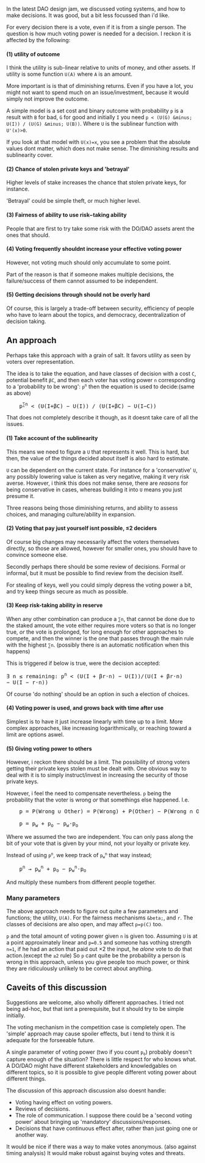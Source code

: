 In the latest DAO design jam, we discussed voting systems, and how to make
decisions. It was good, but a bit less focussed than i'd like.

For every decision there is a vote, even if it is from a single
person. The question is how much voting power is needed for a decision. 
I reckon it is affected by the following:

#### (1) **utility of outcome**
I think the utility is sub-linear relative to units of money, and other assets.
If utility is some function `U(A)` where `A` is an amount.

More important is is that of diminishing returns. Even if you have a lot, you
might not want to spend much on an issue/investment, because it would simply not
improve the outcome.

A simple model is a set cost and binary outcome with probability `p` is
a result with `B` for bad, `G` for good and initially `I` you need
`p < (U(G) &minus; U(I)) / (U(G) &minus; U(B))`. Where `U` is the sublinear function with
`U'(x)>0`.

If you look at that model with `U(x)=x`, you see a problem that the absolute
values dont matter, which does not make sense. The diminishing results and
sublinearity cover.

#### (2) Chance of stolen private keys and 'betrayal'
Higher levels of stake increases the chance that stolen private keys, for
instance.

'Betrayal' could be simple theft, or much higher level.

#### (3) Fairness of ability to use risk&minus;taking ability
People that are first to try take some risk with the DO/DAO assets arent the
ones that should.

#### (4) Voting frequently shouldnt increase your effective voting power
However, not voting much should only accumulate to some point.

Part of the reason is  that if someone makes multiple decisions, the 
failure/success of them cannot assumed to be independent.

#### (5) Getting decisions through should not be overly hard
Of course, this is largely a trade-off between security, efficiency of people
who have to learn about the topics, and democracy, decentralization of 
decision taking.

## **An** approach

Perhaps take this approach with a grain of salt. It favors utility
as seen by voters over representation.

The idea is to take the equation, and have classes of decision with a cost
`C`, potential benefit <code>&beta;C</code>, and then each voter has voting
power `n` corresponding to a 'probability to be wrong':
<code>p<sup>n</sup></code> then the equation is used to decide:(same as above)

<pre>
    p<sup>&sum;n</sup> &lt; (U(I+&beta;C) &minus; U(I)) / (U(I+&beta;C) &minus; U(I&minus;C))
</pre>

That does not completely describe it though, as it doesnt take care of all
the issues.

#### (1) Take account of the sublinearity
This means we need to figure a `U` that represents it well. This is hard, but
then, the value of the things decided about itself is also hard to estimate.
   
`U` can be dependent on the current state. For instance for a 'conservative'
`U`, any possibly lowering value is taken as very negative, making it very
risk averse. However, i think this does not make sense, there are *reasons*
for being conservative in cases, whereas building it into `U` means you just
presume it.

Three reasons being those diminishing returns, and ability
to assess choices, and managing culture/ability in expansion.

#### (2) Voting that pay just yourself isnt possible, &le;2 deciders
Of course big changes may necessarily affect the voters themselves
directly, so those are allowed, however for smaller ones, you should have to
convince someone else.

Secondly perhaps there should be some review of decisions. Formal or informal,
but it must be possible to find review from the decision itself.

For stealing of keys, well you could simply depress the voting power a bit,
and try keep things secure as much as possible.

#### (3) Keep risk-taking ability in reserve
When any other combination can produce a <code>&sum;n</code>, that cannot be
done due to the staked amount, the vote either requires more voters so that 
is no longer true, *or* the vote is prolonged, for long enough for other
approaches to compete, and then the winner is the one that passes through the
main rule with the highest <code>&sum;n</code>. (possibly there is an automatic
notification when this happens)

This is triggered if below is true, were the decision accepted:
<pre>
&exist; n &le; remaining: p<sup>n</sup> &lt; (U(I + &beta;r&sdot;n) &minus; U(I))/(U(I + &beta;r&sdot;n) 
&minus; U(I &minus; r&sdot;n))
</pre>
Of course 'do nothing' should be an option in such a election of choices.

#### (4) Voting power is used, and grows back with time after use 
Simplest is to have it just increase linearly with time up to a limit. More
complex approaches, like increasing logarithmically, or reaching toward a limit
are options aswel.

#### (5) Giving voting power to others
However, i reckon there should be a limit. The possibility of strong voters
getting their private keys stolen must be dealt with. One obvious way to deal
with it is to simply instruct/invest in increasing the security of those private
keys. 

However, i feel the need to compensate nevertheless. `p` being the probability
that the voter is wrong *or* that somethings else happened. I.e.
<pre>
    p = P(Wrong &cup; Other) = P(Wrong) + P(Other) &minus; P(Wrong &cap; Other)<br>
    p = p<sub>w</sub> + p<sub>o</sub> &minus; p<sub>w</sub>&sdot;p<sub>o</sub>
</pre>
Where we assumed the two are independent. You can only pass along the bit of
your vote that is given by your mind, not your loyalty or private key.

Instead of using <code>p<sup>n</sup></code>, we keep track of 
<code>p<sub>w</sub><sup>n</sup></code> that way instead;
<pre>
    p<sup>n</sup> &rarr; p<sub>w</sub><sup>n</sup> + p<sub>o</sub> &minus; p<sub>w</sub><sup>n</sup>&sdot;p<sub>o</sub>
</pre>
And multiply these numbers from different people together.

### Many parameters
The above approach needs to figure out quite a few parameters and functions;
the utility, `U(A)`. For the fairness mechanisms `&beta;`, and `r`.
The classes of decisions are also open, and may affect `p=p(C)` too.

`p` and the total amount of voting power given `n` is given too. Assuming `U`
is at a point approximately linear and `p=0.5` and someone has vothing strength
`n=1`, if he had an action that paid out &times;2 the input, he *alone* vote
to do that action.(except the <code>&ge;2</code> rule)
So `p` cant quite be the probability a person is wrong in this approach, unless
you give people too much power, or think they are ridiculously unlikely to be
correct about anything.

## Caveits of this discussion
Suggestions are welcome, also wholly different approaches. I tried not being
ad-hoc, but that isnt a prerequisite, but it should try to be simple initially.

The voting mechanism in the competition case is completely open. The 'simple'
approach may cause spoiler effects, but i tend to think it is adequate for
the forseeable future.

A single parameter of voting power (two if you count <code>p<sub>o</sub></code>)
probably doesn't capture enough of the situation? There is little respect for
who knows what. A DO/DAO might have different stakeholders and knowledgables on
different topics, so it is possible to give people different voting power about
different things.

The discussion of this approach discussion also doesnt handle:

* Voting having effect on voting powers.
* Reviews of decisions.
* The role of communication. I suppose there could be a 'second voting power'
  about bringing up 'mandatory' discussions/responses.
* Decisions that have continuous effect after, rather than just going one or
  another way.

It would be nice if there was a way to make votes anonymous.
(also against timing analysis) It would make robust against buying votes and
threats.
